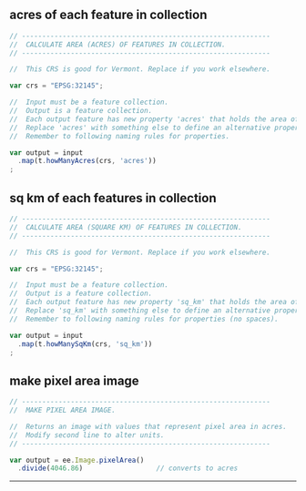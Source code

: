 ## acres of each feature in collection 

```js
// -------------------------------------------------------------
//  CALCULATE AREA (ACRES) OF FEATURES IN COLLECTION. 
// -------------------------------------------------------------

//  This CRS is good for Vermont. Replace if you work elsewhere.

var crs = "EPSG:32145";

//  Input must be a feature collection.
//  Output is a feature collection.
//  Each output feature has new property 'acres' that holds the area of feature.
//  Replace 'acres' with something else to define an alternative property name. 
//  Remember to following naming rules for properties.   

var output = input
  .map(t.howManyAcres(crs, 'acres'))
;
```

## sq km of each features in collection 

```js
// -------------------------------------------------------------
//  CALCULATE AREA (SQUARE KM) OF FEATURES IN COLLECTION. 
// -------------------------------------------------------------

//  This CRS is good for Vermont. Replace if you work elsewhere.

var crs = "EPSG:32145";

//  Input must be a feature collection.
//  Output is a feature collection.
//  Each output feature has new property 'sq_km' that holds the area of feature.
//  Replace 'sq_km' with something else to define an alternative property name.  
//  Remember to following naming rules for properties (no spaces).

var output = input
  .map(t.howManySqKm(crs, 'sq_km'))
;
```

## make pixel area image  

```js
// -------------------------------------------------------------
//  MAKE PIXEL AREA IMAGE.

//  Returns an image with values that represent pixel area in acres. 
//  Modify second line to alter units. 
// -------------------------------------------------------------

var output = ee.Image.pixelArea()
  .divide(4046.86)                  // converts to acres
```

---  

[area-fc-acres]: ../methods/area.md#acres-of-each-feature-in-collection  
[area-fc-sq-km]: ../methods/area.md#sq-km-of-each-feature-in-collection      

[pixel-area]: ../methods/area.md#make-pixel-area-image    